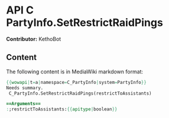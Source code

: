 # API C PartyInfo.SetRestrictRaidPings

**Contributor:** KethoBot

## Content

The following content is in MediaWiki markdown format:

```mediawiki
{{wowapi|t=a|namespace=C_PartyInfo|system=PartyInfo}}
Needs summary.
 C_PartyInfo.SetRestrictRaidPings(restrictToAssistants)

==Arguments==
:;restrictToAssistants:{{apitype|boolean}}
```